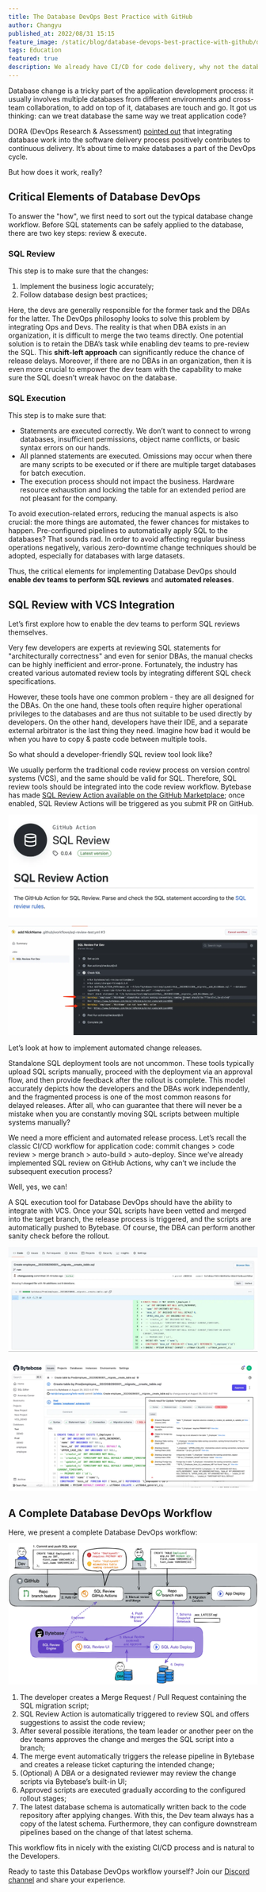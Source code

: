 ```yaml
---
title: The Database DevOps Best Practice with GitHub
author: Changyu
published_at: 2022/08/31 15:15
feature_image: /static/blog/database-devops-best-practice-with-github/database-devops-best-practice-with-github.webp
tags: Education
featured: true
description: We already have CI/CD for code delivery, why not the database? Imagine applying and deploying database changes the same way you would application code.
---
```


Database change is a tricky part of the application development process: it usually involves multiple databases from different environments and cross-team collaboration, to add on top of it, databases are touch and go. It got us thinking: can we treat database the same way we treat application code?

DORA (DevOps Research & Assessment) [pointed out](https://cloud.google.com/architecture/devops/devops-tech-database-change-management) that integrating database work into the software delivery process positively contributes to continuous delivery. It’s about time to make databases a part of the DevOps cycle. 

But how does it work, really?

## Critical Elements of Database DevOps

To answer the "how", we first need to sort out the typical database change workflow. Before SQL statements can be safely applied to the database, there are two key steps: review & execute.

### SQL Review

This step is to make sure that the changes:

1. Implement the business logic accurately;
2. Follow database design best practices;

Here, the devs are generally responsible for the former task and the DBAs for the latter. The DevOps philosophy looks to solve this problem by integrating Ops and Devs. The reality is that when DBA exists in an organization, it is difficult to merge the two teams directly. One potential solution is to retain the DBA’s task while enabling dev teams to pre-review the SQL. This **shift-left approach** can significantly reduce the chance of release delays. Moreover, if there are no DBAs in an organization, then it is even more crucial to empower the dev team with the capability to make sure the SQL doesn’t wreak havoc on the database.

### SQL Execution

This step is to make sure that:

- Statements are executed correctly. We don’t want to connect to wrong databases, insufficient permissions, object name conflicts, or basic syntax errors on our hands.
- All planned statements are executed. Omissions may occur when there are many scripts to be executed or if there are multiple target databases for batch execution.
- The execution process should not impact the business. Hardware resource exhaustion and locking the table for an extended period are not pleasant for the company.

To avoid execution-related errors, reducing the manual aspects is also crucial: the more things are automated, the fewer chances for mistakes to happen. Pre-configured pipelines to automatically apply SQL to the databases? That sounds rad. In order to avoid affecting regular business operations negatively, various zero-downtime change techniques should be adopted, especially for databases with large datasets.

Thus, the critical elements for implementing Database DevOps should **enable dev teams to perform SQL reviews** and **automated releases**.

## SQL Review with VCS Integration

Let’s first explore how to enable the dev teams to perform SQL reviews themselves.

Very few developers are experts at reviewing SQL statements for "architecturally correctness" and even for senior DBAs, the manual checks can be highly inefficient and error-prone. Fortunately, the industry has created various automated review tools by integrating different SQL check specifications.

However, these tools have one common problem - they are all designed for the DBAs. On the one hand, these tools often require higher operational privileges to the databases and are thus not suitable to be used directly by developers. On the other hand, developers have their IDE, and a separate external arbitrator is the last thing they need. Imagine how bad it would be when you have to copy & paste code between multiple tools.

So what should a developer-friendly SQL review tool look like?

We usually perform the traditional code review process on version control systems (VCS), and the same should be valid for SQL. Therefore, SQL review tools should be integrated into the code review workflow. Bytebase has made [SQL Review Action available on the GitHub Marketplace](https://github.com/marketplace/actions/sql-review); once enabled, SQL Review Actions will be triggered as you submit PR on GitHub.

![sql-review-gha](/static/blog/database-devops-best-practice-with-github/sql-review-gha.webp)

![sql-review-actions](/static/blog/database-devops-best-practice-with-github/sql-review-actions.webp)

Let’s look at how to implement automated change releases.

Standalone SQL deployment tools are not uncommon. These tools typically upload SQL scripts manually, proceed with the deployment via an approval flow, and then provide feedback after the rollout is complete. This model accurately depicts how the developers and the DBAs work independently, and the fragmented process is one of the most common reasons for delayed releases. After all, who can guarantee that there will never be a mistake when you are constantly moving SQL scripts between multiple systems manually?

We need a more efficient and automated release process. Let’s recall the classic CI/CD workflow for application code: commit changes > code review > merge branch > auto-build > auto-deploy. Since we’ve already implemented SQL review on GitHub Actions, why can’t we include the subsequent execution process?

Well, yes, we can!

A SQL execution tool for Database DevOps should have the ability to integrate with VCS. Once your SQL scripts have been vetted and merged into the target branch, the release process is triggered, and the scripts are automatically pushed to Bytebase. Of course, the DBA can perform another sanity check before the rollout.

![create-table-github](/static/blog/database-devops-best-practice-with-github/create-table-github.webp)

![bytebase-vcs-issue](/static/blog/database-devops-best-practice-with-github/bytebase-vcs-issue.webp)

## A Complete Database DevOps Workflow

Here, we present a complete Database DevOps workflow:

![database-devops-workflow](/static/blog/database-devops-best-practice-with-github/database-devops-workflow.webp)

1. The developer creates a Merge Request / Pull Request containing the SQL migration script;
2. SQL Review Action is automatically triggered to review SQL and offers suggestions to assist the code review;
3. After several possible iterations, the team leader or another peer on the dev teams approves the change and merges the SQL script into a branch;
4. The merge event automatically triggers the release pipeline in Bytebase and creates a release ticket capturing the intended change;
5. (Optional) A DBA or a designated reviewer may review the change scripts via Bytebase’s built-in UI;
6. Approved scripts are executed gradually according to the configured rollout stages;
7. The latest database schema is automatically written back to the code repository after applying changes. With this, the Dev team always has a copy of the latest schema. Furthermore, they can configure downstream pipelines based on the change of that latest schema.

This workflow fits in nicely with the existing CI/CD process and is natural to the Developers.

Ready to taste this Database DevOps workflow yourself? Join our [Discord channel](https://discord.gg/6JYYBXvMDF) and share your experience.